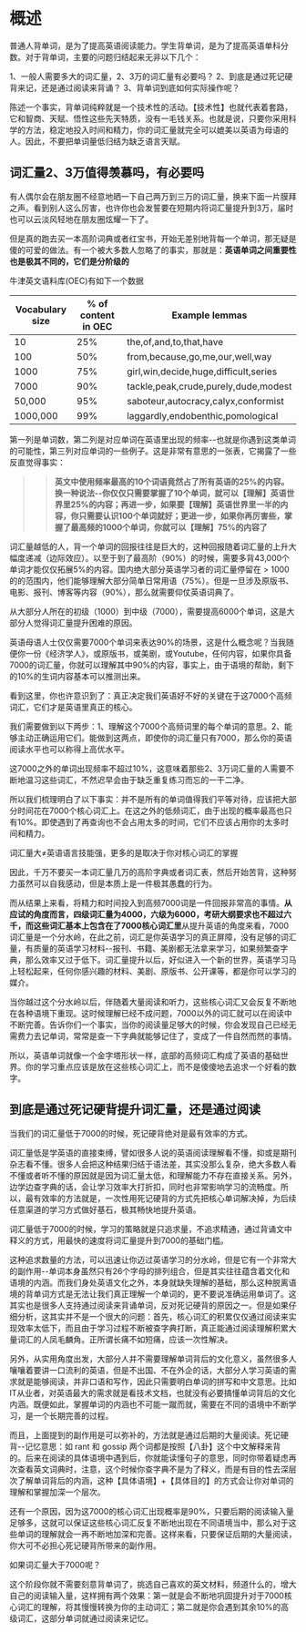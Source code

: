# 概述

普通人背单词，是为了提高英语阅读能力。学生背单词，是为了提高英语单科分数。对于背单词，主要的问题归结起来无非以下几个：

1、一般人需要多大的词汇量，2、3万的词汇量有必要吗？
2、到底是通过死记硬背来记，还是通过阅读来背诵？
3、背单词到底如何实际操作呢？

陈述一个事实，背单词纯粹就是一个技术性的活动。【技术性】也就代表着套路，它和智商、天赋、悟性这些先天特质，没有一毛钱关系。也就是说，只要你采用科学的方法，稳定地投入时间和精力，你的词汇量就完全可以媲美以英语为母语的人。因此，不要把单词量低归结为缺乏语言天赋。

## 词汇量2、3万值得羡慕吗，有必要吗

有人偶尔会在朋友圈不经意地晒一下自己两万到三万的词汇量，换来下面一片膜拜之声。看到别人这么厉害，也许你也会发誓要在短期内将词汇量提升到3万，届时也可以云淡风轻地在朋友圈炫耀一下了。

但是真的跑去买一本高阶词典或者红宝书，开始无差别地背每一个单词，那无疑是傻的可爱的做法。有一个被大多数人忽略了的事实，那就是：**英语单词之间重要性也是极其不同的，它们是分阶级的**

牛津英文语料库(OEC)有如下一个数据

| Vocabulary size | % of content in OEC | Example lemmas |
| ------ | ------ | ------ |
| 10 | 25% | the,of,and,to,that,have |
| 100 | 50% | from,because,go,me,our,well,way |
| 1000 | 75% | girl,win,decide,huge,difficult,series |
| 7000 | 90% | tackle,peak,crude,purely,dude,modest |
| 50,000 | 95% | saboteur,autocracy,calyx,conformist |
| 1000,000 | 99% | laggardly,endobenthic,pomological |

第一列是单词数，第二列是对应单词在英语里出现的频率--也就是你遇到这类单词的可能性，第三列对应单词的一些例子。这是非常有意思的一张表，它揭露了一些反直觉得事实：

>> **英文中使用频率最高的10个词语竟然占了所有英语的25%的内容。换一种说法--你仅仅只需要掌握了10个单词，就可以【理解】英语世界里25%的内容；再进一步，如果要【理解】英语世界里一半的内容，你只需要认识100个单词就好；更进一步，如果你再厉害些，掌握了最高频的1000个单词，你就可以【理解】75%的内容了**

词汇量越低的人，背一个单词的回报往往是巨大的，这种回报随着词汇量的上升大幅度递减（边际效应）。以至于到了最高阶（90%）的时候，需要多背43,000个单词才能仅仅拓展5%的内容。国内绝大部分英语学习者的词汇量停留在 > 1000的的范围内，他们能够理解大部分简单日常用语（75%）。但是一旦涉及原版书、电影、报刊、博客等内容（90%），那么就需要仰仗英语词典了。

从大部分人所在的初级（1000）到中级（7000），需要提高6000个单词，这是大部分人觉得词汇量提升困难的原因。

英语母语人士仅仅需要7000个单词来表达90%的场景，这是什么概念呢？当我随便你一份《经济学人》，或原版书，或美剧，或Youtube，任何内容，如果你具备7000的词汇量，你就可以理解其中90%的内容，事实上，由于语境的帮助，剩下的10%的生词内容基本可以推测出来。

看到这里，你也许意识到了：真正决定我们英语好不好的关键在于这7000个高频词汇，它们才是英语里真正的核心。

我们需要做到以下两步：1、理解这个7000个高频词里的每个单词的意思。2、能够主动正确运用它们。能做到这两点，即使你的词汇量只有7000，那么你的英语阅读水平也可以称得上高优水平。

这7000之外的单词出现频率不超过10%，这意味着那些2、3万词汇量的人需要不断地温习这些词汇，不然迟早会由于缺乏重复练习而忘的一干二净。

所以我们梳理明白了以下事实：并不是所有的单词值得我们平等对待，应该把大部分时间花在7000个核心词汇上。在这之外的低频词汇，由于出现的概率最高也只有10%。即使遇到了再查询也不会占用太多的时间，它们不应该占用你的太多时间和精力。

词汇量大≠英语语言技能强，更多的是取决于你对核心词汇的掌握

因此，千万不要买一本词汇量几万的高阶字典或者词汇表，然后开始苦背，这种努力虽然可以自我感动，但是本质上是一件极其愚蠢的行为。

而从结果上来看，将精力和时间投入到高频7000词是一件回报非常高的事情。**从应试的角度而言，四级词汇量为4000，六级为6000，考研大纲要求也不超过六千，而这些词汇基本上包含在了7000核心词汇里**从提升英语的角度来看，7000词汇量是一个分水岭，在此之前，词汇是你英语学习的真正屏障，没有足够的词汇量，有质量的英语学习材料--报刊、书籍、美剧都无法拿来学习，如果频繁查字典，那么效率又过于低下。词汇量提升以后，好似进入一个新的世界，英语学习马上轻松起来，任何你感兴趣的材料、美剧、原版书、公开课等，都是你可以学习的媒介。

当你越过这个分水岭以后，伴随着大量阅读和听力，这些核心词汇又会反复不断地在各种语境下重现。这时候理解已经不成问题，7000以外的词汇就可以在阅读中不断完善。告诉你们一个事实，当你的阅读量足够大的时候，你会发现自己已经无需费力去记单词，常常是查一下字典就能够记住了，变成了一件自然而然的事情。

所以，英语单词就像一个金字塔形状一样，底部的高频词汇构成了英语的基础世界。你的学习重点应该是放在这些核心词汇上，而不是傻傻地去追求一个好看的数字。

## 到底是通过死记硬背提升词汇量，还是通过阅读

当我们的词汇量低于7000的时候，死记硬背绝对是最有效率的方式。

词汇量低是学英语的直接束缚，譬如很多人说的英语阅读理解看不懂，抑或是期刊杂志看不懂。很多人会把这种结果归结于语法差，其实没那么复杂，绝大多数人看不懂或者听不懂的原因就是因为词汇量太低，和理解能力不存在直接关系。另外，边学边查字典的话，会让学习效率大打折扣，同时也非常影响学习的流畅度。所以，最有效率的方法就是，一次性用死记硬背的方式先把核心单词解决掉，为后续任意渠道的学习方式做好基石，极其畅快地提升英语。

词汇量低于7000的时候，学习的策略就是只追求量，不追求精通，通过背诵文中释义的方式，用最快的速度将词汇量提升到7000的基础门槛。

这种追求数量的方法，可以迅速让你迈过英语学习的分水岭，但是它有一个非常大的副作用--单词本身虽然只有26个字母的排列组合，但是其实往往蕴含着文化和语境的内涵。而我们身处英语文化之外，本身就缺失理解的基础，那么这种脱离语境的背单词方式是无法让我们真正理解一个单词的，更不要说准确运用单词了。这其实也是很多人支持通过阅读来背诵单词，反对死记硬背的原因之一。但是如果仔细分析，这其实并不是一个很大的问题：首先，核心词汇的积累仅仅通过阅读来实现效率太低下，而且由于学习过程不断被查字典打断，真正能通过阅读理解积累大量词汇的人凤毛麟角。正所谓长痛不如短痛，应该一次性解决。

另外，从实用角度出发，大部分人并不需要理解单词背后的文化意义，虽然很多人嚷嚷着要讲一口流利的英语，但是不出国、不在外企的话，大部分人学习英语的需求就是能够阅读，并非口语和写作，因此只需要明白单词的拼写和中文意思。比如IT从业者，对英语最大的需求就是看技术文档，也就没有必要搞懂单词背后的文化内涵。既便如此，掌握单词的内涵也不可能一蹴而就，需要在不同的语境中不断学习，是一个长期完善的过程。

而且，上面提到的副作用是可以弥补的，方法就是通过后期的大量阅读。死记硬背--记忆意思：如 rant 和 gossip 两个词都是按照【八卦】这个中文解释来背的。后来在阅读的具体语境中遇到后，你就能读懂句子的意思，同时你带着疑虑再次查看英文词典时，注意，这个时候你查字典不是为了释义，而是有目的性去深层次了解单词背后的内涵，这种【具体语境】+【具体目的】的方式会让你对单词的理解和掌握加深一个层次。

还有一个原因，因为这7000的核心词汇出现概率是90%，只要后期的阅读输入量足够多，这就可以保证这些核心词汇反复不断地出现在不同语境当中，那么对于这些单词的理解就会一再不断地加深和完善。这样来看，只要保证后期的大量阅读，你大可不必担心死记硬背所带来的副作用。

如果词汇量大于7000呢？

这个阶段你就不需要刻意背单词了，挑选自己喜欢的英文材料，频道什么的，增大自己的阅读输入量，这样拥有两个效果：第一就是会不断地巩固提升对于7000核心词汇的理解，将其慢慢转换为你的主动词汇；第二就是你会遇到其余10%的高级词汇，这部分单词就通过阅读来记忆。